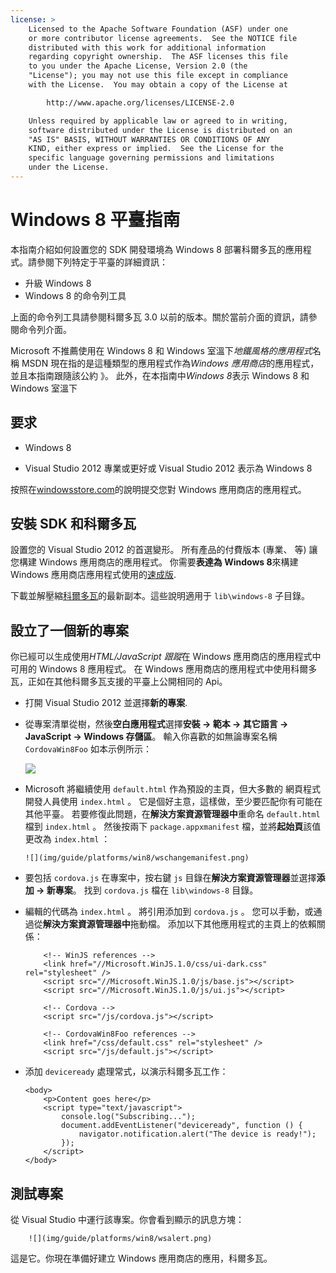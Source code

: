 ```yaml
---
license: >
    Licensed to the Apache Software Foundation (ASF) under one
    or more contributor license agreements.  See the NOTICE file
    distributed with this work for additional information
    regarding copyright ownership.  The ASF licenses this file
    to you under the Apache License, Version 2.0 (the
    "License"); you may not use this file except in compliance
    with the License.  You may obtain a copy of the License at

        http://www.apache.org/licenses/LICENSE-2.0

    Unless required by applicable law or agreed to in writing,
    software distributed under the License is distributed on an
    "AS IS" BASIS, WITHOUT WARRANTIES OR CONDITIONS OF ANY
    KIND, either express or implied.  See the License for the
    specific language governing permissions and limitations
    under the License.
---
```


# Windows 8 平臺指南

本指南介紹如何設置您的 SDK 開發環境為 Windows 8 部署科爾多瓦的應用程式。請參閱下列特定于平臺的詳細資訊：

*   升級 Windows 8
*   Windows 8 的命令列工具

上面的命令列工具請參閱科爾多瓦 3.0 以前的版本。關於當前介面的資訊，請參閱命令列介面。

Microsoft 不推薦使用在 Windows 8 和 Windows 室溫下*地鐵風格的應用程式*名稱 MSDN 現在指的是這種類型的應用程式作為*Windows 應用商店*的應用程式，並且本指南跟隨該公約 》。 此外，在本指南中*Windows 8*表示 Windows 8 和 Windows 室溫下

## 要求

*   Windows 8

*   Visual Studio 2012 專業或更好或 Visual Studio 2012 表示為 Windows 8

按照在[windowsstore.com][1]的說明提交您對 Windows 應用商店的應用程式。

 [1]: http://www.windowsstore.com/

## 安裝 SDK 和科爾多瓦

設置您的 Visual Studio 2012 的首選變形。 所有產品的付費版本 (專業、 等) 讓您構建 Windows 應用商店的應用程式。 你需要**表達為 Windows 8**來構建 Windows 應用商店應用程式使用的[速成版][2].

 [2]: http://www.microsoft.com/visualstudio/eng/products/visual-studio-express-products

下載並解壓縮[科爾多瓦][3]的最新副本。這些說明適用于 `lib\windows-8` 子目錄。

 [3]: http://phonegap.com/download

## 設立了一個新的專案

你已經可以生成使用*HTML/JavaScript 跟蹤*在 Windows 應用商店的應用程式中可用的 Windows 8 應用程式。 在 Windows 應用商店的應用程式中使用科爾多瓦，正如在其他科爾多瓦支援的平臺上公開相同的 Api。

*   打開 Visual Studio 2012 並選擇**新的專案**.

*   從專案清單從樹，然後**空白應用程式**選擇**安裝 → 範本 → 其它語言 → JavaScript → Windows 存儲區**。 輸入你喜歡的如無論專案名稱 `CordovaWin8Foo` 如本示例所示：
    
    ![][4]

*   Microsoft 將繼續使用 `default.html` 作為預設的主頁，但大多數的 網頁程式開發人員使用 `index.html` 。 它是個好主意，這樣做，至少要匹配你有可能在其他平臺。 若要修復此問題，在**解決方案資源管理器中**重命名 `default.html` 檔到 `index.html` 。 然後按兩下 `package.appxmanifest` 檔，並將**起始頁**該值更改為 `index.html` ：
    
        ![](img/guide/platforms/win8/wschangemanifest.png)
        

*   要包括 `cordova.js` 在專案中，按右鍵 `js` 目錄在**解決方案資源管理器**並選擇**添加 → 新專案**。 找到 `cordova.js` 檔在 `lib\windows-8` 目錄。

*   編輯的代碼為 `index.html` 。 將引用添加到 `cordova.js` 。 您可以手動，或通過從**解決方案資源管理器中**拖動檔。 添加以下其他應用程式的主頁上的依賴關係：
    
            <!-- WinJS references -->
            <link href="//Microsoft.WinJS.1.0/css/ui-dark.css" rel="stylesheet" />
            <script src="//Microsoft.WinJS.1.0/js/base.js"></script>
            <script src="//Microsoft.WinJS.1.0/js/ui.js"></script>
        
            <!-- Cordova -->
            <script src="/js/cordova.js"></script>
        
            <!-- CordovaWin8Foo references -->
            <link href="/css/default.css" rel="stylesheet" />
            <script src="/js/default.js"></script>
        

*   添加 `deviceready` 處理常式，以演示科爾多瓦工作：
    
        <body>
            <p>Content goes here</p>
            <script type="text/javascript">
                console.log("Subscribing...");
                document.addEventListener("deviceready", function () {
                    navigator.notification.alert("The device is ready!");
                });
            </script>
        </body>
        

 [4]: img/guide/platforms/win8/wsnewproject.png

## 測試專案

從 Visual Studio 中運行該專案。你會看到顯示的訊息方塊：

        ![](img/guide/platforms/win8/wsalert.png)
    

這是它。你現在準備好建立 Windows 應用商店的應用，科爾多瓦。
